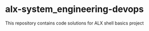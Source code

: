 # alx-system_engineering-devops
This repository contains code solutions for ALX shell basics project
